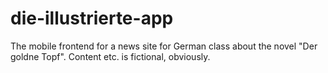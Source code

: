 # die-illustrierte-app
The mobile frontend for a news site for German class about the novel "Der goldne Topf". Content etc. is fictional, obviously.
